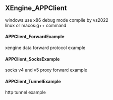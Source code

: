 ## XEngine_APPClient

windows:use x86 debug mode complie by vs2022  
linux or macos:g++ command

#### APPClient_ForwardExample
xengine data forward protocol example

#### APPClient_SocksExample
socks v4 and v5 proxy forward example

#### APPClient_TunnelExample
http tunnel example